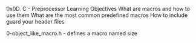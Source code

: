 0x0D. C - Preprocessor
Learning Objectives
What are macros and how to use them
What are the most common predefined macros
How to include guard your header files

0-object_like_macro.h - defines a macro named size

